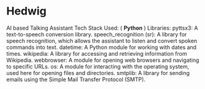 # Hedwig
AI based Talking Assistant
Tech Stack Used: ( **Python** )
Libraries:
pyttsx3: A text-to-speech conversion library.
speech_recognition (sr): A library for speech recognition, which allows the assistant to listen and convert spoken commands into text.
datetime: A Python module for working with dates and times.
wikipedia: A library for accessing and retrieving information from Wikipedia.
webbrowser: A module for opening web browsers and navigating to specific URLs.
os: A module for interacting with the operating system, used here for opening files and directories.
smtplib: A library for sending emails using the Simple Mail Transfer Protocol (SMTP).
